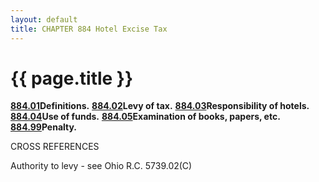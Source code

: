```yaml
---
layout: default 
title: CHAPTER 884 Hotel Excise Tax
---
```


{{ page.title }}
================

[**884.01**](4032bd42.html)**Definitions.**
[**884.02**](40384b3a.html)**Levy of tax.**
[**884.03**](403c7628.html)**Responsibility of hotels.**
[**884.04**](4046e216.html)**Use of funds.**
[**884.05**](404acb83.html)**Examination of books, papers, etc.**
[**884.99**](404ef8d8.html)**Penalty.**

CROSS REFERENCES

Authority to levy - see Ohio R.C. 5739.02(C)
